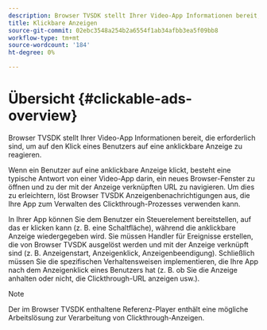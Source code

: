 ```yaml
---
description: Browser TVSDK stellt Ihrer Video-App Informationen bereit, die erforderlich sind, um auf den Klick eines Benutzers auf eine anklickbare Anzeige zu reagieren.
title: Klickbare Anzeigen
source-git-commit: 02ebc3548a254b2a6554f1ab34afbb3ea5f09bb8
workflow-type: tm+mt
source-wordcount: '184'
ht-degree: 0%

---
```


# Übersicht {#clickable-ads-overview}

Browser TVSDK stellt Ihrer Video-App Informationen bereit, die erforderlich sind, um auf den Klick eines Benutzers auf eine anklickbare Anzeige zu reagieren.

Wenn ein Benutzer auf eine anklickbare Anzeige klickt, besteht eine typische Antwort von einer Video-App darin, ein neues Browser-Fenster zu öffnen und zu der mit der Anzeige verknüpften URL zu navigieren. Um dies zu erleichtern, löst Browser TVSDK Anzeigenbenachrichtigungen aus, die Ihre App zum Verwalten des Clickthrough-Prozesses verwenden kann.

In Ihrer App können Sie dem Benutzer ein Steuerelement bereitstellen, auf das er klicken kann (z. B. eine Schaltfläche), während die anklickbare Anzeige wiedergegeben wird. Sie müssen Handler für Ereignisse erstellen, die von Browser TVSDK ausgelöst werden und mit der Anzeige verknüpft sind (z. B. Anzeigenstart, Anzeigenklick, Anzeigenbeendigung). Schließlich müssen Sie die spezifischen Verhaltensweisen implementieren, die Ihre App nach dem Anzeigenklick eines Benutzers hat (z. B. ob Sie die Anzeige anhalten oder nicht, die Clickthrough-URL anzeigen usw.).

>[!NOTE]
>
>Der im Browser TVSDK enthaltene Referenz-Player enthält eine mögliche Arbeitslösung zur Verarbeitung von Clickthrough-Anzeigen.
